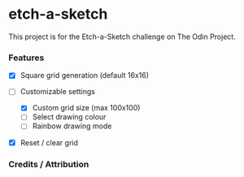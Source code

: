 # etch-a-sketch

This project is for the Etch-a-Sketch challenge on The Odin Project. 

### Features

- [x] Square grid generation (default 16x16)
- [ ] Customizable settings
  - [x] Custom grid size (max 100x100)
  - [ ] Select drawing colour
  - [ ] Rainbow drawing mode
- [x] Reset / clear grid


### Credits / Attribution